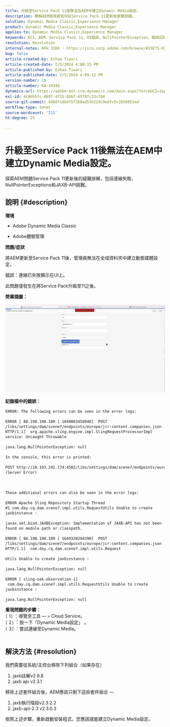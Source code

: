 ```yaml
---
title: 升級至Service Pack 11後無法在AEM中建立Dynamic Media設定。
description: 瞭解AEM使用者如何在Service Pack 11更新後瀏覽挑戰。
solution: Dynamic Media Classic,Experience Manager
product: Dynamic Media Classic,Experience Manager
applies-to: Dynamic Media Classic,Experience Manager
keywords: KCS、AEM、Service Pack 11、UI錯誤、NullPointerException、錯誤記錄、JAXBException、模組路徑、Cloud Service、套件組合、POST要求
resolution: Resolution
internal-notes: RFH JIRA - https://jira.corp.adobe.com/browse/ASSETS-9332
bug: false
article-created-by: Eshaa Tiwari
article-created-date: 2/5/2024 4:00:33 PM
article-published-by: Eshaa Tiwari
article-published-date: 2/5/2024 4:09:12 PM
version-number: 10
article-number: KA-19346
dynamics-url: https://adobe-ent.crm.dynamics.com/main.aspx?forceUCI=1&pagetype=entityrecord&etn=knowledgearticle&id=c531d2ae-3fc4-ee11-9079-6045bd006268
exl-id: 4c96b5fc-8697-4f25-866f-65f8fc33c784
source-git-commit: 4d8871db475f268ad53522dc9ebfc5c2850853ad
workflow-type: tm+mt
source-wordcount: '211'
ht-degree: 2%

---
```


# 升級至Service Pack 11後無法在AEM中建立Dynamic Media設定。


探索AEM問題Service Pack 11更新後的疑難排解，包括連線失敗、NullPointerExceptions和JAXB-API挑戰。

## 說明 {#description}


<b>環境</b>

- Adobe Dynamic Media Classic

- Adobe體驗管理

<b>問題/症狀</b>

將AEM更新至Service Pack 11後，管理員無法在全域資料夾中建立動態媒體設定。

錯誤：連線已失敗顯示在UI上。

此問題僅發生在將Service Pack升級至11之後。

<b>熒幕擷圖：</b>

![](assets/___c631d2ae-3fc4-ee11-9079-6045bd006268___.png)

<b>記錄檔中的錯誤：</b>




```
ERROR: The following errors can be seen in the error logs:

ERROR [ 88.198.190.189 [ 1649063458948]  POST /libs/settings/dam/scene7/endpoints/europe/jcr:content.companies.json HTTP/1.1]  org.apache.sling.engine.impl.SlingRequestProcessorImpl service: Uncaught Throwable

java.lang.NullPointerException: null

In the console, this error is printed:

POST http://18.193.241.174:4502/libs/settings/dam/scene7/endpoints/europe/jcr:content.companies.json 500 (Server Error)



These additional errors can also be seen in the error logs:

ERROR Apache Sling Repository Startup Thread #1 com.day.cq.dam.scene7.impl.utils.RequestUtils Unable to create jaxbinstance :

javax.xml.bind.JAXBException: Implementation of JAXB-API has not been found on module path or classpath.

ERROR [ 88.198.190.189 [ 1649328294390]  POST /libs/settings/dam/scene7/endpoints/europe/jcr:content.companies.json HTTP/1.1]  com.day.cq.dam.scene7.impl.utils.Request

Utils Unable to create jaxbinstance :

java.lang.NullPointerException: null

ERROR [ sling-oak-observation-1]  com.day.cq.dam.scene7.impl.utils.RequestUtils Unable to create jaxbinstance :

java.lang.NullPointerException: null
```


<b>重現問題的步驟：</b>
<br>`[` 1`]` ：導覽至工具 — `>`  Cloud Service。
<br>`[` 2`]` ：按一下「Dynamic Media設定」 。
<br>`[` 3`]` ：嘗試連線至Dynamic Media。  
<br> <br>



## 解決方法 {#resolution}


我們需要從系統/主控台移除下列組合（如果存在）

1. jaxb註解v2.9.8
2. jaxb api v2.3.1


移除上述套件組合後，AEM應該只剩下這些套件組合 — 

1. jaxb執行階段v2.3.2.2
2. jaxb-api-2.3 v2.3.0.3


依照上述步驟，重新啟動安裝程式，您應該就能建立Dynamic Media設定。
